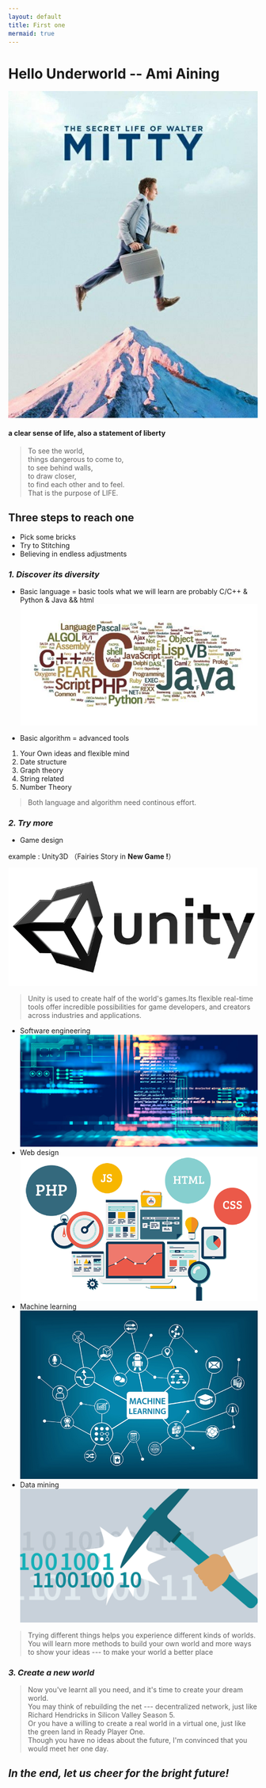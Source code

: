 ```yaml
---
layout: default
title: First one
mermaid: true
---
```


# Hello Underworld -- Ami Aining
![day dream life]( https://raw.githubusercontent.com/zhangzhanbang/homework/gh-pages/images/day%20dream_.jpg)
#### a clear sense of life, also a statement of liberty
> To see the world, <br/>
> things dangerous to come to, <br/> 
> to see behind walls, <br/>
> to draw closer, <br/>
> to find each other and to feel. <br/> 
> That is the purpose of LIFE. 

## **Three steps to reach one**
- Pick some bricks 
- Try to Stitching
- Believing in endless adjustments

### *1. Discover its diversity*
- Basic language = basic tools
   what we  will learn are probably C/C++ & Python & Java && html
 ![Language](https://raw.githubusercontent.com/zhangzhanbang/homework/gh-pages/images/language.jpg)


- Basic algorithm = advanced tools
1. Your Own ideas and flexible mind
2. Date structure
3. Graph theory
4. String related
5. Number Theory

>Both language and algorithm need continous effort.

### *2. Try more*
- Game design

example : Unity3D  （Fairies Story in **New Game !**）

![](https://raw.githubusercontent.com/zhangzhanbang/homework/gh-pages/images/unity-avator.png)

> Unity is used to create half of the world's games.Its flexible real-time tools offer incredible possibilities for game developers, and creators across industries and applications. 

- Software engineering
![](https://raw.githubusercontent.com/zhangzhanbang/homework/gh-pages/images/software%20engineering.jpg)
- Web design
![](https://raw.githubusercontent.com/zhangzhanbang/homework/gh-pages/images/web-design.png)
- Machine learning
![](https://raw.githubusercontent.com/zhangzhanbang/homework/gh-pages/images/machine%20learning.jpg)
- Data mining
![](https://raw.githubusercontent.com/zhangzhanbang/homework/gh-pages/images/data-mining.jpg)

> Trying different things helps you experience different kinds of worlds. <br/>
> You will learn more methods to build your own world and more ways to show your ideas --- to make your world a better place

### *3. Create a new world*
> Now you've learnt all you need, and it's time to create your dream world. <br/>
> You may think of rebuilding the net --- decentralized network, just like Richard Hendricks in Silicon Valley Season 5. <br/>
> Or you have a willing to create a real world in a virtual one, just like the green land in Ready Player One. <br/>
> Though you have no ideas about the future, I'm convinced that you would meet her one day.

## ***In the end, let us cheer for the bright future!***
